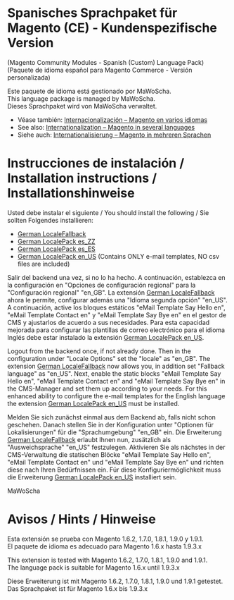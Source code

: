 # Spanisches Sprachpaket für Magento (CE) - Kundenspezifische Version
(Magento Community Modules - Spanish (Custom) Language Pack)<br />
(Paquete de idioma español para Magento Commerce - Versión personalizada)

Este paquete de idioma está gestionado por MaWoScha.<br />
This language package is managed by MaWoScha.<br />
Dieses Sprachpaket wird von MaWoScha verwaltet.

* Véase también: [Internacionalización – Magento en varios idiomas](http://blog.siempro.co/?p=105&lang=es)
* See also: [Internationalization – Magento in several languages](http://blog.siempro.co/?p=105&lang=en)
* Siehe auch: [Internationalisierung – Magento in mehreren Sprachen](http://blog.siempro.co/?p=105&lang=de)


# Instrucciones de instalación / Installation instructions / Installationshinweise

Usted debe instalar el siguiente / You should install the following / Sie sollten Folgendes installieren:

*  [German LocaleFallback](https://github.com/MaWoScha/German_LocaleFallback)
*  [German LocalePack es_ZZ](https://github.com/MaWoScha/German_LocalePack_es_ZZ)
*  [German LocalePack es_ES](https://github.com/MaWoScha/German_LocalePack_es_ES)
*  [German LocalePack en_US](https://github.com/MaWoScha/German_LocalePack_en_US) (Contains ONLY e-mail templates, NO csv files are included)

Salir del backend una vez, si no lo ha hecho. A continuación, establezca en la configuración en "Opciones de configuración regional" para la "Configuración regional" "en_GB". La extensión [German LocaleFallback](https://github.com/MaWoScha/German_LocaleFallback) ahora le permite, configurar además una "Idioma segunda opción" "en_US". A continuación, active los bloques estáticos "eMail Template Say Hello en", "eMail Template Contact en" y "eMail Template Say Bye en" en el gestor de CMS y ajustarlos de acuerdo a sus necesidades. Para esta capacidad mejorada para configurar las plantillas de correo electrónico para el idioma Inglés debe estar instalado la extensión [German LocalePack en_US](https://github.com/MaWoScha/German_LocalePack_en_US).

Logout from the backend once, if not already done. Then in the configuration under "Locale Options" set the "locale" as "en_GB". The extension [German LocaleFallback](https://github.com/MaWoScha/German_LocaleFallback) now allows you, in addition set "Fallback language" as "en_US". Next, enable the static blocks "eMail Template Say Hello en", "eMail Template Contact en" and "eMail Template Say Bye en" in the CMS-Manager and set them up according to your needs. For this enhanced ability to configure the e-mail templates for the English language the extension [German LocalePack en_US](https://github.com/MaWoScha/German_LocalePack_en_US) must be installed.

Melden Sie sich zunächst einmal aus dem Backend ab, falls nicht schon geschehen. Danach stellen Sie in der Konfiguration unter "Optionen für Lokalisierungen" für die "Sprachumgebung" "en_GB" ein. Die Erweiterung [German LocaleFallback](https://github.com/MaWoScha/German_LocaleFallback) erlaubt Ihnen nun, zusätzlich als "Ausweichsprache" "en_US" festzulegen. Aktivieren Sie als nächstes in der CMS-Verwaltung die statischen Blöcke "eMail Template Say Hello en", "eMail Template Contact en" und "eMail Template Say Bye en" und richten diese nach Ihren Bedürfnissen ein. Für diese Konfiguriermöglichkeit muss die Erweiterung [German LocalePack en_US](https://github.com/MaWoScha/German_LocalePack_en_US) installiert sein.

MaWoScha


# Avisos / Hints / Hinweise

Esta extensión se prueba con Magento 1.6.2, 1.7.0, 1.8.1, 1.9.0 y 1.9.1. <br />
El paquete de idioma es adecuado para Magento 1.6.x hasta 1.9.3.x


This extension is tested with Magento 1.6.2, 1.7.0, 1.8.1, 1.9.0 and 1.9.1. <br />
The language pack is suitable for Magento 1.6.x until 1.9.3.x


Diese Erweiterung ist mit Magento 1.6.2, 1.7.0, 1.8.1, 1.9.0 und 1.9.1 getestet. <br />
Das Sprachpaket ist für Magento 1.6.x bis 1.9.3.x
